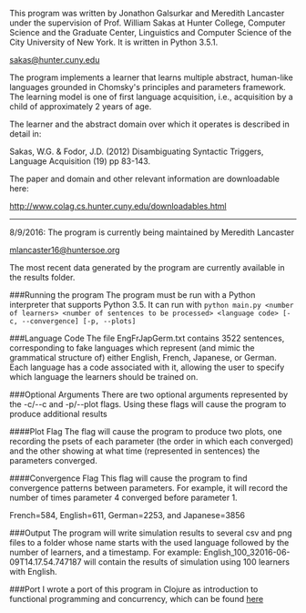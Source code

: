 This program was written by Jonathon Galsurkar and Meredith Lancaster under the supervision of Prof. William Sakas
at Hunter College, Computer Science and the Graduate Center, Linguistics and Computer Science of the City University
of New York. It is written in Python 3.5.1.

sakas@hunter.cuny.edu

The program implements a learner that learns multiple abstract, human-like languages grounded in Chomsky's principles
and parameters framework. The learning model is one of first language acquisition, i.e., acquisition by a child of approximately
2 years of age.

The learner and the abstract domain over which it operates is described in detail in:

Sakas, W.G. & Fodor, J.D. (2012) Disambiguating Syntactic Triggers, Language Acquisition (19) pp 83-143.

The paper and domain and other relevant information are downloadable here:

http://www.colag.cs.hunter.cuny.edu/downloadables.html

-----

8/9/2016: The program is currently being maintained by Meredith Lancaster

mlancaster16@huntersoe.org

The most recent data generated by the program are currently available in the results folder.

###Running the program
The program must be run with a Python interpreter that supports Python 3.5. It can run with
`python main.py <number of learners> <number of sentences to be processed> <language code> [-c, --convergence] [-p, --plots]`

###Language Code
The file EngFrJapGerm.txt contains 3522 sentences, corresponding to fake languages which represent (and mimic the grammatical structure of) either English, French, Japanese, or German. Each language has a code associated with it, allowing the user to specify which language the learners should be trained on.

###Optional Arguments
There are two optional arguments represented by the -c/--c and -p/--plot flags. Using these flags will cause the program to produce additional results

####Plot Flag
The flag will cause the program to produce two plots, one recording the psets of each parameter (the order in which each converged) and the other showing at what time (represented in sentences) the parameters converged.

####Convergence Flag
This flag will cause the program to find convergence patterns between parameters. For example, it will record the number of times parameter 4 converged before parameter 1.

French=584, English=611, German=2253, and Japanese=3856

###Output
The program will write simulation results to several csv and png files to a folder whose name starts with the used language followed by the number of learners, and a timestamp. For example:
English_100_32016-06-09T14.17.54.747187 will contain the results of simulation using 100 learners with English.

###Port
I wrote a port of this program in Clojure as introduction to functional programming and concurrency, which can be found [here](https://github.com/malancas/Language-Acquisition)
